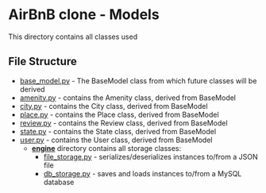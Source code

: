 # AirBnB clone - Models
This directory contains all classes used
## File Structure
- [base_model.py](base_model.py) - The BaseModel class from which future classes will be derived
- [amenity.py](amenity.py) - contains the Amenity class, derived from BaseModel
- [city.py](city.py) - contains the City class, derived from BaseModel
- [place.py](place.py) - contains the Place class, derived from BaseModel
- [review.py](review.py) - contains the Review class, derived from BaseModel
- [state.py](state.py) - contains the State class, derived from BaseModel
- [user.py](user.py) - contains the User class, derived from BaseModel
  - **[engine](engine)** directory contains all storage classes:
    - [file_storage.py](engine/file_storage.py) - serializes/deserializes instances to/from a JSON file
    - [db_storage.py](engine/db_storage.py) - saves and loads instances to/from a MySQL database
